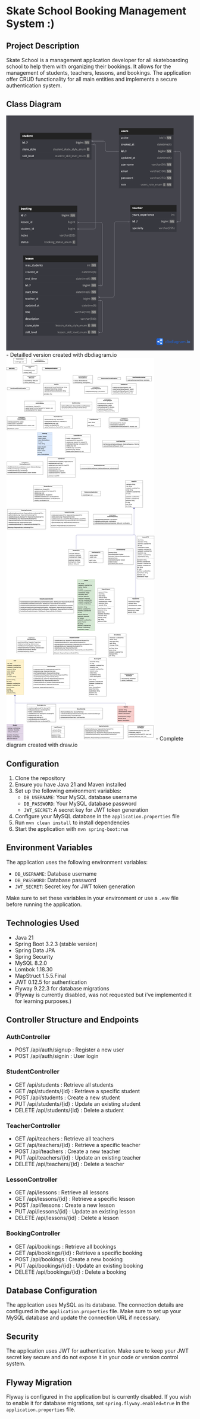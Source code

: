 # Skate School Booking Management System :)


## Project Description
Skate School is a management application developer for all skateboarding school to help them with organizing their bookings.
It allows for the management of students, teachers, lessons, and bookings.
The application offer CRUD functionality for all main entities and implements a secure authentication system.


## Class Diagram
![SkateSchoolSchema.png](src/main/resources/docs/SkateSchoolSchema.png) - Detailled version created with dbdiagram.io
![SkateSchoolFullDiagram.png](src/main/resources/docs/SkateSchoolFullDiagram.png) - Complete diagram created with draw.io


## Configuration
1. Clone the repository
2. Ensure you have Java 21 and Maven installed
3. Set up the following environment variables:
    - `DB_USERNAME`: Your MySQL database username
    - `DB_PASSWORD`: Your MySQL database password
    - `JWT_SECRET`: A secret key for JWT token generation
4. Configure your MySQL database in the `application.properties` file
5. Run `mvn clean install` to install dependencies
6. Start the application with `mvn spring-boot:run`


## Environment Variables
The application uses the following environment variables:
- `DB_USERNAME`: Database username
- `DB_PASSWORD`: Database password
- `JWT_SECRET`: Secret key for JWT token generation

Make sure to set these variables in your environment or use a `.env` file before running the application.


## Technologies Used
- Java 21
- Spring Boot 3.2.3 (stable version)
- Spring Data JPA
- Spring Security
- MySQL 8.2.0
- Lombok 1.18.30
- MapStruct 1.5.5.Final
- JWT 0.12.5 for authentication
- Flyway 9.22.3 for database migrations 
- (Flyway is currently disabled, was not requested but i've implemented it for learning purposes.)


## Controller Structure and Endpoints

### AuthController
- POST /api/auth/signup : Register a new user
- POST /api/auth/signin : User login

### StudentController
- GET /api/students : Retrieve all students
- GET /api/students/{id} : Retrieve a specific student
- POST /api/students : Create a new student
- PUT /api/students/{id} : Update an existing student
- DELETE /api/students/{id} : Delete a student

### TeacherController
- GET /api/teachers : Retrieve all teachers
- GET /api/teachers/{id} : Retrieve a specific teacher
- POST /api/teachers : Create a new teacher
- PUT /api/teachers/{id} : Update an existing teacher
- DELETE /api/teachers/{id} : Delete a teacher

### LessonController
- GET /api/lessons : Retrieve all lessons
- GET /api/lessons/{id} : Retrieve a specific lesson
- POST /api/lessons : Create a new lesson
- PUT /api/lessons/{id} : Update an existing lesson
- DELETE /api/lessons/{id} : Delete a lesson

### BookingController
- GET /api/bookings : Retrieve all bookings
- GET /api/bookings/{id} : Retrieve a specific booking
- POST /api/bookings : Create a new booking
- PUT /api/bookings/{id} : Update an existing booking
- DELETE /api/bookings/{id} : Delete a booking


## Database Configuration
The application uses MySQL as its database. The connection details are configured in the `application.properties` file. Make sure to set up your MySQL database and update the connection URL if necessary.


## Security
The application uses JWT for authentication. Make sure to keep your JWT secret key secure and do not expose it in your code or version control system.


## Flyway Migration
Flyway is configured in the application but is currently disabled. If you wish to enable it for database migrations, set `spring.flyway.enabled=true` in the `application.properties` file.
